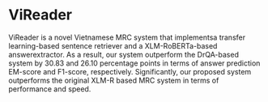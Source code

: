# ViReader
ViReader is a novel Vietnamese MRC system that implementsa transfer learning-based sentence retriever and a XLM-RoBERTa-based answerextractor. As a result, our system outperform the DrQA-based system by 30.83 and 26.10 percentage points in terms of answer prediction EM-score and F1-score, respectively. Significantly, our proposed system outperforms the original XLM-R based MRC system in terms of performance and speed.
